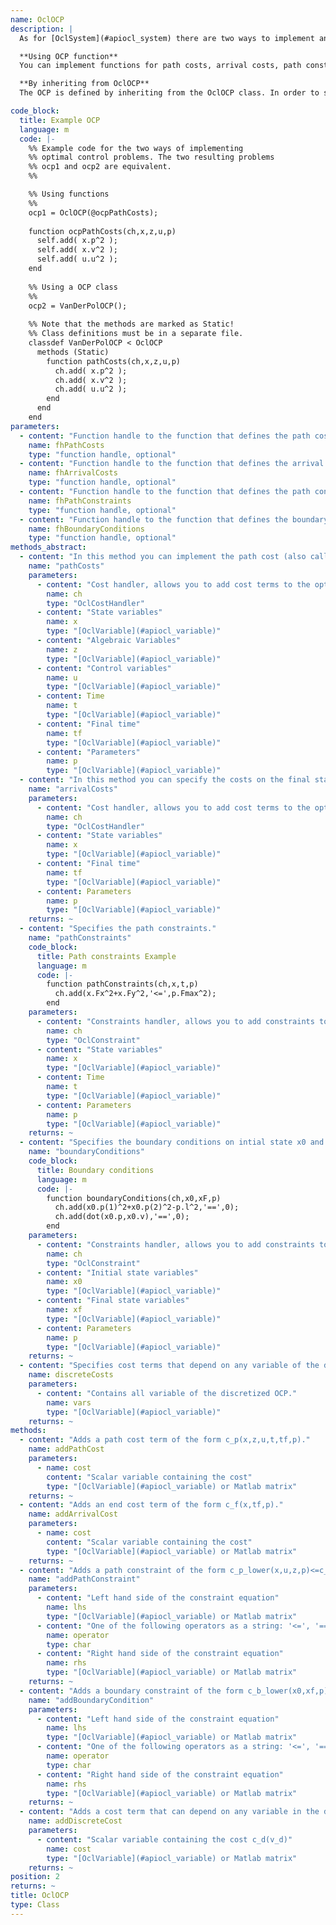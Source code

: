 ```yaml
--- 
name: OclOCP
description: |
  As for [OclSystem](#apiocl_system) there are two ways to implement an optimal control problem (OCP): The functional and the object oriented approach. If you do not implemented some of the functions or methods they default to zero cost for the cost functions or an empty constraints array for path constraints and boundary conditions.

  **Using OCP function**
  You can implement functions for path costs, arrival costs, path constraints, boundary conditions. Pass function handles/pointers to these function to the constructor of OclOCP to create an optimal control problem. For information about the signature of these functions look at the definitions of the abstract methods.

  **By inheriting from OclOCP**
  The OCP is defined by inheriting from the OclOCP class. In order to specify cost functions and boundary conditions you have to implement the corresponding methods. 

code_block:
  title: Example OCP
  language: m
  code: |-
    %% Example code for the two ways of implementing
    %% optimal control problems. The two resulting problems
    %% ocp1 and ocp2 are equivalent.
    %%

    %% Using functions
    %%
    ocp1 = OclOCP(@ocpPathCosts);
    
    function ocpPathCosts(ch,x,z,u,p)
      self.add( x.p^2 );
      self.add( x.v^2 );
      self.add( u.u^2 );
    end
    
    %% Using a OCP class
    %%
    ocp2 = VanDerPolOCP();
    
    %% Note that the methods are marked as Static!
    %% Class definitions must be in a separate file.
    classdef VanDerPolOCP < OclOCP
      methods (Static)
        function pathCosts(ch,x,z,u,p)
          ch.add( x.p^2 );
          ch.add( x.v^2 );
          ch.add( u.u^2 );
        end
      end
    end
parameters: 
  - content: "Function handle to the function that defines the path costs. The signature of the corresponding function can be seen in the abstract methods definition."
    name: fhPathCosts
    type: "function handle, optional"
  - content: "Function handle to the function that defines the arrival costs. The signature of the corresponding function can be seen in the abstract methods definition."
    name: fhArrivalCosts
    type: "function handle, optional"
  - content: "Function handle to the function that defines the path constraints. The signature of the corresponding function can be seen in the abstract methods definition."
    name: fhPathConstraints
    type: "function handle, optional"
  - content: "Function handle to the function that defines the boundary conditions. The signature of the corresponding function can be seen in the abstract methods definition."
    name: fhBoundaryConditions
    type: "function handle, optional"
methods_abstract: 
  - content: "In this method you can implement the path cost (also called Lagrange cost or intermediate cost) function."
    name: "pathCosts"
    parameters: 
      - content: "Cost handler, allows you to add cost terms to the optimal control problem using the add method."
        name: ch
        type: "OclCostHandler"
      - content: "State variables"
        name: x
        type: "[OclVariable](#apiocl_variable)"
      - content: "Algebraic Variables"
        name: z
        type: "[OclVariable](#apiocl_variable)"
      - content: "Control variables"
        name: u
        type: "[OclVariable](#apiocl_variable)"
      - content: Time
        name: t
        type: "[OclVariable](#apiocl_variable)"
      - content: "Final time"
        name: tf
        type: "[OclVariable](#apiocl_variable)"
      - content: "Parameters"
        name: p
        type: "[OclVariable](#apiocl_variable)"
  - content: "In this method you can specify the costs on the final state (also called Mayer terms)."
    name: "arrivalCosts"
    parameters: 
      - content: "Cost handler, allows you to add cost terms to the optimal control problem using the add method."
        name: ch
        type: "OclCostHandler"
      - content: "State variables"
        name: x
        type: "[OclVariable](#apiocl_variable)"
      - content: "Final time"
        name: tf
        type: "[OclVariable](#apiocl_variable)"
      - content: Parameters
        name: p
        type: "[OclVariable](#apiocl_variable)"
    returns: ~
  - content: "Specifies the path constraints."
    name: "pathConstraints"
    code_block:
      title: Path constraints Example
      language: m
      code: |-
        function pathConstraints(ch,x,t,p)
          ch.add(x.Fx^2+x.Fy^2,'<=',p.Fmax^2);
        end
    parameters: 
      - content: "Constraints handler, allows you to add constraints to the optimal control problem using the add method."
        name: ch
        type: "OclConstraint"
      - content: "State variables"
        name: x
        type: "[OclVariable](#apiocl_variable)"
      - content: Time
        name: t
        type: "[OclVariable](#apiocl_variable)"
      - content: Parameters
        name: p
        type: "[OclVariable](#apiocl_variable)"
    returns: ~
  - content: "Specifies the boundary conditions on intial state x0 and final state xf."
    name: "boundaryConditions"
    code_block:
      title: Boundary conditions
      language: m
      code: |-
        function boundaryConditions(ch,x0,xF,p)
          ch.add(x0.p(1)^2+x0.p(2)^2-p.l^2,'==',0);
          ch.add(dot(x0.p,x0.v),'==',0);
        end
    parameters: 
      - content: "Constraints handler, allows you to add constraints to the optimal control problem using the add method."
        name: ch
        type: "OclConstraint"
      - content: "Initial state variables"
        name: x0
        type: "[OclVariable](#apiocl_variable)"
      - content: "Final state variables"
        name: xf
        type: "[OclVariable](#apiocl_variable)"
      - content: Parameters
        name: p
        type: "[OclVariable](#apiocl_variable)"
    returns: ~
  - content: "Specifies cost terms that depend on any variable of the discretized problem which is a non-linear program (NLP)."
    name: discreteCosts
    parameters: 
      - content: "Contains all variable of the discretized OCP."
        name: vars
        type: "[OclVariable](#apiocl_variable)"
    returns: ~
methods: 
  - content: "Adds a path cost term of the form c_p(x,z,u,t,tf,p)."
    name: addPathCost
    parameters: 
      - name: cost
        content: "Scalar variable containing the cost"
        type: "[OclVariable](#apiocl_variable) or Matlab matrix"
    returns: ~
  - content: "Adds an end cost term of the form c_f(x,tf,p)."
    name: addArrivalCost
    parameters: 
      - name: cost
        content: "Scalar variable containing the cost"
        type: "[OclVariable](#apiocl_variable) or Matlab matrix"
    returns: ~
  - content: "Adds a path constraint of the form c_p_lower(x,u,z,p)<=c_p(x,u,z,p)<=c_p_upper(x,u,z,p) to the optimal control problem."
    name: "addPathConstraint"
    parameters: 
      - content: "Left hand side of the constraint equation"
        name: lhs
        type: "[OclVariable](#apiocl_variable) or Matlab matrix"
      - content: "One of the following operators as a string: '<=', '==', '>='"
        name: operator
        type: char
      - content: "Right hand side of the constraint equation"
        name: rhs
        type: "[OclVariable](#apiocl_variable) or Matlab matrix"
    returns: ~
  - content: "Adds a boundary constraint of the form c_b_lower(x0,xf,p)<=c_b(x0,xf,p)<=c_b_upper(x0,xf,p) that can depend on the initial and final states to the optimal control problem."
    name: "addBoundaryCondition"
    parameters: 
      - content: "Left hand side of the constraint equation"
        name: lhs
        type: "[OclVariable](#apiocl_variable) or Matlab matrix"
      - content: "One of the following operators as a string: '<=', '==', '>='"
        name: operator
        type: char
      - content: "Right hand side of the constraint equation"
        name: rhs
        type: "[OclVariable](#apiocl_variable) or Matlab matrix"
    returns: ~
  - content: "Adds a cost term that can depend on any variable in the discretized optimal control problem."
    name: addDiscreteCost
    parameters: 
      - content: "Scalar variable containing the cost c_d(v_d)"
        name: cost
        type: "[OclVariable](#apiocl_variable) or Matlab matrix"
    returns: ~
position: 2
returns: ~
title: OclOCP
type: Class
---
```

